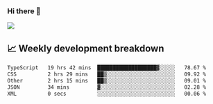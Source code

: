 ### Hi there 👋
<img align="center" src="https://github-readme-stats.vercel.app/api?username=Tumao727&show_icons=true&hide_title=true&theme=dracula" />


## 📈 Weekly development breakdown
<!--START_SECTION:waka-->

```txt
TypeScript   19 hrs 42 mins  ███████████████████▓░░░░░   78.67 %
CSS          2 hrs 29 mins   ██▒░░░░░░░░░░░░░░░░░░░░░░   09.92 %
Other        2 hrs 15 mins   ██▒░░░░░░░░░░░░░░░░░░░░░░   09.01 %
JSON         34 mins         ▓░░░░░░░░░░░░░░░░░░░░░░░░   02.28 %
XML          0 secs          ░░░░░░░░░░░░░░░░░░░░░░░░░   00.06 %
```

<!--END_SECTION:waka-->